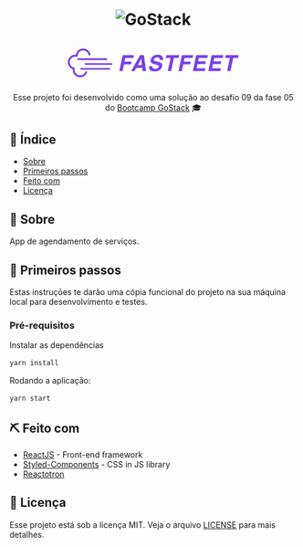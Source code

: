<h1 align="center">
  <img alt="GoStack" src="https://rocketseat-cdn.s3-sa-east-1.amazonaws.com/bootcamp-header.png" width="200px" />
  <br />
  <br />
  <img alt="Fastfeet" title="Fastfeet" src="src/assets/images/logo.png" width="300px" />
</h1>

<p align="center">
  Esse projeto foi desenvolvido como uma solução ao desafio 09 da fase 05 do <a href="https://rocketseat.com.br/bootcamp">Bootcamp GoStack</a> 🎓
</p>

## :page_facing_up: Índice

- [Sobre](#about)
- [Primeiros passos](#getting_started)
- [Feito com](#built_using)
- [Licença](#license)

## 🧐 Sobre <a name = "about"></a>

App de agendamento de serviços.

## 🏁 Primeiros passos <a name = "getting_started"></a>

Estas instruçōes te darão uma cópia funcional do projeto na sua máquina local para desenvolvimento e testes.
### Pré-requisitos

Instalar as dependências

```sh
yarn install
```

Rodando a aplicação:

```sh
yarn start
```

## ⛏️ Feito com <a name = "built_using"></a>

- [ReactJS](https://reactjs.org/) - Front-end framework
- [Styled-Components](https://github.com/styled-components/styled-components) - CSS in JS library
- [Reactotron](https://github.com/infinitered/reactotron)

## :memo: Licença <a name = "license"></a>

Esse projeto está sob a licença MIT. Veja o arquivo [LICENSE](LICENSE) para mais detalhes.
